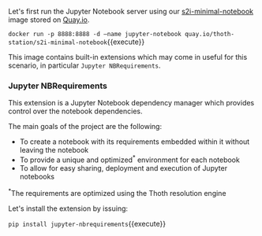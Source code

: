 Let's first run the Jupyter Notebook server using our [s2i-minimal-notebook](https://github.com/thoth-station/s2i-minimal-notebook) image stored on [Quay.io](https://quay.io/).

``docker run -p 8888:8888 -d –name jupyter-notebook quay.io/thoth-station/s2i-minimal-notebook``{{execute}}

This image contains built-in extensions which may come in useful for this scenario, in particular `Jupyter NBRequirements`.

### Jupyter NBRequirements

This extension is a Jupyter Notebook dependency manager which provides control over the notebook dependencies.

The main goals of the project are the following:

- To create a notebook with its requirements embedded within it without leaving the notebook
- To provide a unique and optimized<sup>*</sup> environment for each notebook
- To allow for easy sharing, deployment and execution of Jupyter notebooks

<sup>*</sup>The requirements are optimized using the Thoth resolution engine

Let's install the extension by issuing:

``pip install jupyter-nbrequirements``{{execute}}
